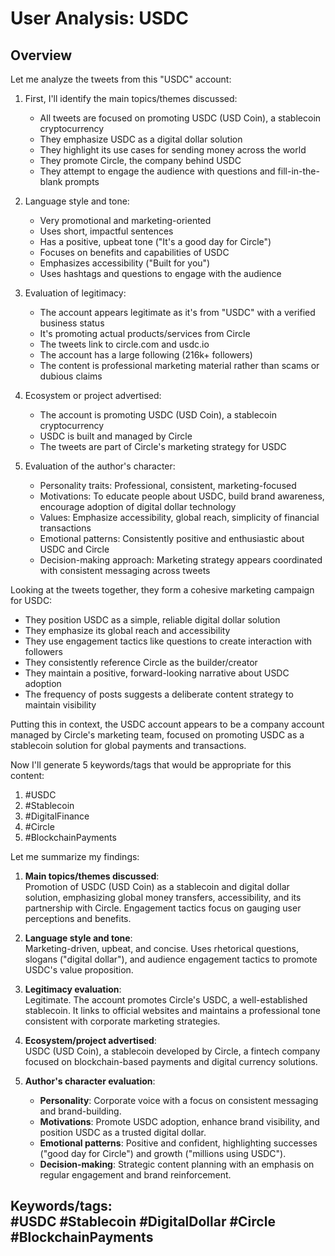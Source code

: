 # User Analysis: USDC

## Overview

<think>
Let me analyze the tweets from this "USDC" account:

1. First, I'll identify the main topics/themes discussed:
   - All tweets are focused on promoting USDC (USD Coin), a stablecoin cryptocurrency
   - They emphasize USDC as a digital dollar solution
   - They highlight its use cases for sending money across the world
   - They promote Circle, the company behind USDC
   - They attempt to engage the audience with questions and fill-in-the-blank prompts

2. Language style and tone:
   - Very promotional and marketing-oriented
   - Uses short, impactful sentences
   - Has a positive, upbeat tone ("It's a good day for Circle")
   - Focuses on benefits and capabilities of USDC
   - Emphasizes accessibility ("Built for you")
   - Uses hashtags and questions to engage with the audience

3. Evaluation of legitimacy:
   - The account appears legitimate as it's from "USDC" with a verified business status
   - It's promoting actual products/services from Circle
   - The tweets link to circle.com and usdc.io
   - The account has a large following (216k+ followers)
   - The content is professional marketing material rather than scams or dubious claims

4. Ecosystem or project advertised:
   - The account is promoting USDC (USD Coin), a stablecoin cryptocurrency
   - USDC is built and managed by Circle
   - The tweets are part of Circle's marketing strategy for USDC

5. Evaluation of the author's character:
   - Personality traits: Professional, consistent, marketing-focused
   - Motivations: To educate people about USDC, build brand awareness, encourage adoption of digital dollar technology
   - Values: Emphasize accessibility, global reach, simplicity of financial transactions
   - Emotional patterns: Consistently positive and enthusiastic about USDC and Circle
   - Decision-making approach: Marketing strategy appears coordinated with consistent messaging across tweets

Looking at the tweets together, they form a cohesive marketing campaign for USDC:
- They position USDC as a simple, reliable digital dollar solution
- They emphasize its global reach and accessibility
- They use engagement tactics like questions to create interaction with followers
- They consistently reference Circle as the builder/creator
- They maintain a positive, forward-looking narrative about USDC adoption
- The frequency of posts suggests a deliberate content strategy to maintain visibility

Putting this in context, the USDC account appears to be a company account managed by Circle's marketing team, focused on promoting USDC as a stablecoin solution for global payments and transactions.

Now I'll generate 5 keywords/tags that would be appropriate for this content:
1. #USDC
2. #Stablecoin
3. #DigitalFinance
4. #Circle
5. #BlockchainPayments

Let me summarize my findings:
</think>

1. **Main topics/themes discussed**:  
   Promotion of USDC (USD Coin) as a stablecoin and digital dollar solution, emphasizing global money transfers, accessibility, and its partnership with Circle. Engagement tactics focus on gauging user perceptions and benefits.

2. **Language style and tone**:  
   Marketing-driven, upbeat, and concise. Uses rhetorical questions, slogans ("digital dollar"), and audience engagement tactics to promote USDC's value proposition.

3. **Legitimacy evaluation**:  
   Legitimate. The account promotes Circle's USDC, a well-established stablecoin. It links to official websites and maintains a professional tone consistent with corporate marketing strategies.

4. **Ecosystem/project advertised**:  
   USDC (USD Coin), a stablecoin developed by Circle, a fintech company focused on blockchain-based payments and digital currency solutions.

5. **Author's character evaluation**:  
   - **Personality**: Corporate voice with a focus on consistent messaging and brand-building.  
   - **Motivations**: Promote USDC adoption, enhance brand visibility, and position USDC as a trusted digital dollar.  
   - **Emotional patterns**: Positive and confident, highlighting successes ("good day for Circle") and growth ("millions using USDC").  
   - **Decision-making**: Strategic content planning with an emphasis on regular engagement and brand reinforcement.

**Keywords/tags**:  
#USDC #Stablecoin #DigitalDollar #Circle #BlockchainPayments
---
